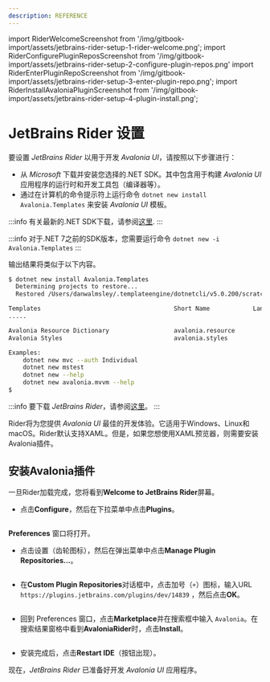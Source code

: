 ```yaml
---
description: REFERENCE
---
```


import RiderWelcomeScreenshot from '/img/gitbook-import/assets/jetbrains-rider-setup-1-rider-welcome.png';
import RiderConfigurePluginReposScreenshot from '/img/gitbook-import/assets/jetbrains-rider-setup-2-configure-plugin-repos.png'
import RiderEnterPluginRepoScreenshot from '/img/gitbook-import/assets/jetbrains-rider-setup-3-enter-plugin-repo.png';
import RiderInstallAvaloniaPluginScreenshot from '/img/gitbook-import/assets/jetbrains-rider-setup-4-plugin-install.png';

# JetBrains Rider 设置

要设置 _JetBrains Rider_ 以用于开发 _Avalonia UI_，请按照以下步骤进行：

- 从 _Microsoft_ 下载并安装您选择的.NET SDK。其中包含用于构建 _Avalonia UI_ 应用程序的运行时和开发工具包（编译器等）。
- 通过在计算机的命令提示符上运行命令 `dotnet new install Avalonia.Templates` 来安装 _Avalonia UI_ 模板。

:::info
有关最新的.NET SDK下载，请参阅[这里](https://dotnet.microsoft.com/download).
:::

:::info
对于.NET 7之前的SDK版本，您需要运行命令 `dotnet new -i Avalonia.Templates`
:::

输出结果将类似于以下内容。

```bash
$ dotnet new install Avalonia.Templates
  Determining projects to restore...
  Restored /Users/danwalmsley/.templateengine/dotnetcli/v5.0.200/scratch/restore.csproj (in 706 ms).

Templates                                     Short Name            Language    Tags
.....

Avalonia Resource Dictionary                  avalonia.resource                 ui/xaml/avalonia/avaloniaui
Avalonia Styles                               avalonia.styles                   ui/xaml/avalonia/avaloniaui

Examples:
    dotnet new mvc --auth Individual
    dotnet new mstest
    dotnet new --help
    dotnet new avalonia.mvvm --help
$
```

:::info
要下载 _JetBrains Rider_，请参阅[这里](https://www.jetbrains.com/rider/)。
:::

Rider将为您提供 _Avalonia UI_ 最佳的开发体验。它适用于Windows、Linux和macOS。Rider默认支持XAML。但是，如果您想使用XAML预览器，则需要安装Avalonia插件。

## 安装Avalonia插件

一旦Rider加载完成，您将看到**Welcome to JetBrains Rider**屏幕。

- 点击**Configure**，然后在下拉菜单中点击**Plugins**。

<img src={RiderWelcomeScreenshot} alt="" />

**Preferences** 窗口将打开。

- 点击设置（齿轮图标），然后在弹出菜单中点击**Manage Plugin Repositories...**。

<img src={RiderConfigurePluginReposScreenshot} alt="" />

- 在**Custom Plugin Repositories**对话框中，点击加号（`+`）图标，输入URL `https://plugins.jetbrains.com/plugins/dev/14839` ，然后点击**OK**。

<img src={RiderEnterPluginRepoScreenshot} alt="" />

- 回到 Preferences 窗口，点击**Marketplace**并在搜索框中输入 `Avalonia`。在搜索结果窗格中看到**AvaloniaRider**时，点击**Install**。

<img src={RiderInstallAvaloniaPluginScreenshot} alt="" />

- 安装完成后，点击**Restart IDE**（按钮出现）。

现在，_JetBrains Rider_ 已准备好开发 _Avalonia UI_ 应用程序。
